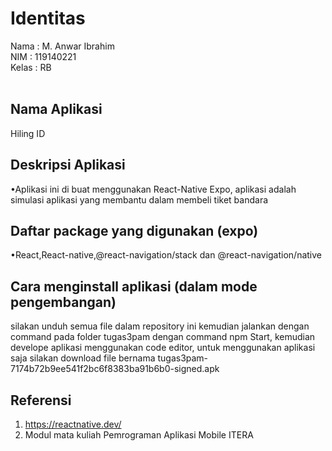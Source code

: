 # Identitas

Nama : M. Anwar Ibrahim <br>
NIM : 119140221 <br>
Kelas : RB <br><br>

## Nama Aplikasi

Hiling ID

## Deskripsi Aplikasi

•Aplikasi ini di buat menggunakan React-Native Expo, aplikasi adalah simulasi aplikasi yang membantu dalam membeli tiket bandara

## Daftar package yang digunakan (expo)

•React,React-native,@react-navigation/stack dan @react-navigation/native

## Cara menginstall aplikasi (dalam mode pengembangan)

silakan unduh semua file dalam repository ini kemudian jalankan dengan command pada folder tugas3pam dengan command npm Start, kemudian develope aplikasi menggunakan code editor, untuk menggunakan aplikasi saja silakan download file bernama tugas3pam-7174b72b9ee541f2bc6f8383ba91b6b0-signed.apk

## Referensi

1. https://reactnative.dev/
2. Modul mata kuliah Pemrograman Aplikasi Mobile ITERA
